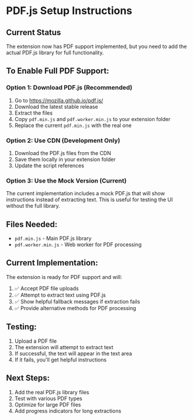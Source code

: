 # PDF.js Setup Instructions

## Current Status
The extension now has PDF support implemented, but you need to add the actual PDF.js library for full functionality.

## To Enable Full PDF Support:

### Option 1: Download PDF.js (Recommended)
1. Go to https://mozilla.github.io/pdf.js/
2. Download the latest stable release
3. Extract the files
4. Copy `pdf.min.js` and `pdf.worker.min.js` to your extension folder
5. Replace the current `pdf.min.js` with the real one

### Option 2: Use CDN (Development Only)
1. Download the PDF.js files from the CDN
2. Save them locally in your extension folder
3. Update the script references

### Option 3: Use the Mock Version (Current)
The current implementation includes a mock PDF.js that will show instructions instead of extracting text. This is useful for testing the UI without the full library.

## Files Needed:
- `pdf.min.js` - Main PDF.js library
- `pdf.worker.min.js` - Web worker for PDF processing

## Current Implementation:
The extension is ready for PDF support and will:
1. ✅ Accept PDF file uploads
2. ✅ Attempt to extract text using PDF.js
3. ✅ Show helpful fallback messages if extraction fails
4. ✅ Provide alternative methods for PDF processing

## Testing:
1. Upload a PDF file
2. The extension will attempt to extract text
3. If successful, the text will appear in the text area
4. If it fails, you'll get helpful instructions

## Next Steps:
1. Add the real PDF.js library files
2. Test with various PDF types
3. Optimize for large PDF files
4. Add progress indicators for long extractions
